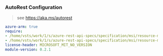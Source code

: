 ### AutoRest Configuration

> see https://aka.ms/autorest

``` yaml
azure-arm: true
require:
- /home/vsts/work/1/s/azure-rest-api-specs/specification/msi/resource-manager/readme.md
- /home/vsts/work/1/s/azure-rest-api-specs/specification/msi/resource-manager/readme.go.md
license-header: MICROSOFT_MIT_NO_VERSION
module-version: 0.2.1
```